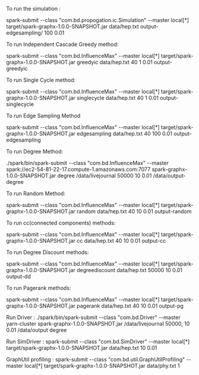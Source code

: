 To run the simulation :

spark-submit --class "com.bd.propogation.ic.Simulation" --master local[*] target/spark-graphx-1.0.0-SNAPSHOT.jar data/hep.txt output-edgesampling/ 100 0.01

To run Independent Cascade Greedy method:

spark-submit --class "com.bd.InfluenceMax" --master local[*] target/spark-graphx-1.0.0-SNAPSHOT.jar greedyic data/hep.txt 40 1 0.01 output-greedyic

To run Single Cycle method:

spark-submit --class "com.bd.InfluenceMax" --master local[*] target/spark-graphx-1.0.0-SNAPSHOT.jar singlecycle data/hep.txt 40 1 0.01 output-singlecycle


To run Edge Sampling Method

spark-submit --class "com.bd.InfluenceMax" --master local[*] target/spark-graphx-1.0.0-SNAPSHOT.jar edgesampling data/hep.txt 40 100 0.01 output-edgesampling

To run Degree Method:

./spark/bin/spark-submit --class "com.bd.InfluenceMax" --master spark://ec2-54-81-22-17.compute-1.amazonaws.com:7077 spark-graphx-1.0.0-SNAPSHOT.jar degree /data/livejournal 50000 10 0.01 /data/output-degree

To run Random Method:

spark-submit --class "com.bd.InfluenceMax" --master local[*] target/spark-graphx-1.0.0-SNAPSHOT.jar random data/hep.txt 40 10 0.01 output-random

To run cc(connected components) methods:

spark-submit --class "com.bd.InfluenceMax" --master local[*] target/spark-graphx-1.0.0-SNAPSHOT.jar cc data/hep.txt 40 10 0.01 output-cc

To run Degree Discount methods:

spark-submit --class "com.bd.InfluenceMax" --master local[*] target/spark-graphx-1.0.0-SNAPSHOT.jar degreediscount data/hep.txt 50000 10 0.01 output-dd

To run Pagerank methods:

spark-submit --class "com.bd.InfluenceMax" --master local[*] target/spark-graphx-1.0.0-SNAPSHOT.jar pagerank data/hep.txt 40 10 0.01 output-pg

Run Driver :
./spark/bin/spark-submit --class "com.bd.Driver" --master yarn-cluster spark-graphx-1.0.0-SNAPSHOT.jar /data/livejournal 50000, 10 0.01 /data/output degree

Run SimDriver :
spark-submit --class "com.bd.SimDriver" --master local[*] target/spark-graphx-1.0.0-SNAPSHOT.jar data/hep.txt 10 0.01

GraphUtil profiling :
spark-submit --class "com.bd.util.GraphUtilProfiling" --master local[*] target/spark-graphx-1.0.0-SNAPSHOT.jar data/phy.txt 1





